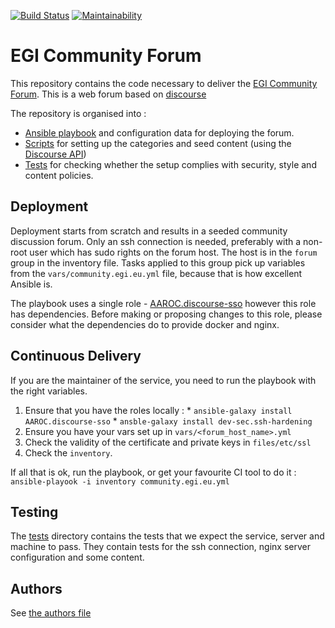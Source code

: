[![Build Status](https://travis-ci.org/EGI-Foundation/community.egi.eu.svg?branch=master)](https://travis-ci.org/EGI-Foundation/community.egi.eu) [![Maintainability](https://api.codeclimate.com/v1/badges/5f45caa8cebee239d58f/maintainability)](https://codeclimate.com/github/EGI-Foundation/community.egi.eu/maintainability)

# EGI Community Forum

This repository contains the code necessary to deliver the [EGI Community Forum](https://community.egi.eu). This is a web forum based on [discourse](http://discourse.org)

The repository is organised into :

  * [Ansible playbook](community.egi.eu.yml) and configuration data for deploying the forum.
  * [Scripts](scripts/) for setting up the categories and seed content (using the [Discourse API](http://docs.discourse.org/))
  * [Tests](#testing) for checking whether the setup complies with security, style and content policies.

## Deployment

Deployment starts from scratch and results in a seeded community discussion forum. Only an ssh connection is needed, preferably with a non-root user which has sudo rights on the forum host.
The host is in the `forum` group in the inventory file. Tasks applied to this group pick up variables from the `vars/community.egi.eu.yml` file, because that is how excellent Ansible is.

The playbook uses a single role - [AAROC.discourse-sso](https://github.com/AAROC/discourse-sso) however this role has dependencies. Before making or proposing changes to this role, please consider what the dependencies do to provide docker and nginx.

## Continuous Delivery

If you are the maintainer of the service, you need to run the playbook with the right variables.

  1. Ensure that you have the roles locally :
    * `ansible-galaxy install AAROC.discourse-sso`
    * `ansble-galaxy install dev-sec.ssh-hardening`
  1. Ensure you have your vars set up in `vars/<forum_host_name>.yml`
  1. Check the validity of the certificate and private keys in `files/etc/ssl`
  1. Check the `inventory`.

If all that is ok, run the playbook, or get your favourite CI tool to do it : 
`ansible-playook -i inventory community.egi.eu.yml`

## Testing

The [tests](tests/README.md) directory contains the tests that we expect the service, server and machine to pass.
They contain tests for the ssh connection, nginx server configuration and some content.

## Authors

See [the authors file](authors.yml)